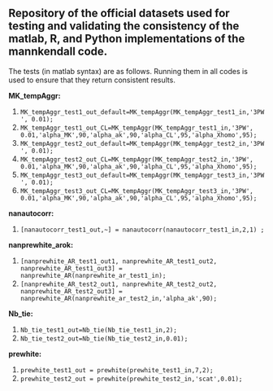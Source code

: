 ## Repository of the official datasets used for testing and validating the consistency of the matlab, R, and Python implementations of the mannkendall code.


The tests (in matlab syntax) are as follows. Running them in all codes is used to ensure that they
return consistent results.

**MK_tempAggr:**
1. `MK_tempAggr_test1_out_default=MK_tempAggr(MK_tempAggr_test1_in,'3PW', 0.01);`
2. `MK_tempAggr_test1_out_CL=MK_tempAggr(MK_tempAggr_test1_in,'3PW', 0.01,'alpha_MK',90,'alpha_ak',90,'alpha_CL',95,'alpha_Xhomo',95);`
3. `MK_tempAggr_test2_out_default=MK_tempAggr(MK_tempAggr_test2_in,'3PW', 0.01);`
4. `MK_tempAggr_test2_out_CL=MK_tempAggr(MK_tempAggr_test2_in,'3PW', 0.01,'alpha_MK',90,'alpha_ak',90,'alpha_CL',95,'alpha_Xhomo',95);`
5. `MK_tempAggr_test3_out_default=MK_tempAggr(MK_tempAggr_test3_in,'3PW', 0.01);`
6. `MK_tempAggr_test3_out_CL=MK_tempAggr(MK_tempAggr_test3_in,'3PW', 0.01,'alpha_MK',90,'alpha_ak',90,'alpha_CL',95,'alpha_Xhomo',95);`

**nanautocorr:**
1. `[nanautocorr_test1_out,~] = nanautocorr(nanautocorr_test1_in,2,1) ;`

**nanprewhite_arok:**
1. `[nanprewhite_AR_test1_out1, nanprewhite_AR_test1_out2, nanprewhite_AR_test1_out3] = nanprewhite_AR(nanprewhite_ar_test1_in);`
2. `[nanprewhite_AR_test2_out1, nanprewhite_AR_test2_out2, nanprewhite_AR_test2_out3] = nanprewhite_AR(nanprewhite_ar_test2_in,'alpha_ak',90);`

**Nb_tie:**
1. `Nb_tie_test1_out=Nb_tie(Nb_tie_test1_in,2);`
2. `Nb_tie_test2_out=Nb_tie(Nb_tie_test2_in,0.01);`

**prewhite:**
1. `prewhite_test1_out = prewhite(prewhite_test1_in,7,2);`
2. `prewhite_test2_out = prewhite(prewhite_test2_in,'scat',0.01);`

